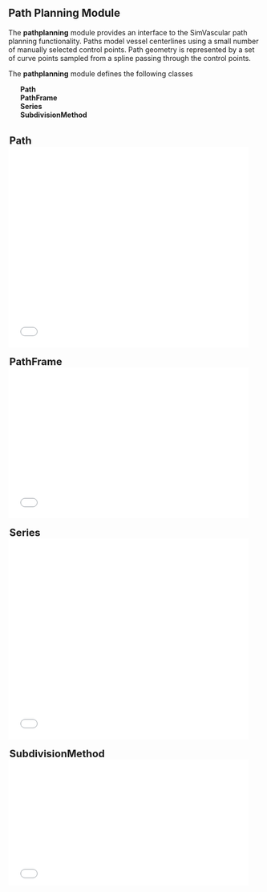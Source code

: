 
## Path Planning Module ##

The <b>pathplanning</b> module provides an interface to the SimVascular path planning functionality. Paths model vessel centerlines 
using a small number of manually selected control points. Path geometry is represented by a set of curve points sampled from a 
spline passing through the control points. 

The <b>pathplanning</b> module defines the following classes
<ul style="list-style-type:none;">
  <li> <b> Path </b> </li>
  <li> <b> PathFrame </b> </li>
  <li> <b> Series </b> </li>
  <li> <b> SubdivisionMethod </b> </li>
</ul>

<br>
<div class="PythonClassDiv" > 
<legend style="font-size:20px; text-align:left"> <b> Path </b> </legend>
<iframe src="documentation/python_interface/modules/docs/pathplanning_Path.html" style="background-color: #FFFFFF" frameborder="0" height="400" width="95%"> </iframe>
</div>

<br>
<div class="PythonClassDiv" > 
<legend style="font-size:20px; text-align:left"> <b> PathFrame </b> </legend>
<iframe src="documentation/python_interface/modules/docs/pathplanning_PathFrame.html" style="background-color: #FFFFFF" frameborder="0" height="300" width="95%"> </iframe>
</div>

<br>
<div class="PythonClassDiv" > 
<legend style="font-size:20px; text-align:left"> <b> Series </b> </legend>
<iframe src="documentation/python_interface/modules/docs/pathplanning_Series.html" style="background-color: #FFFFFF" frameborder="0" height="400" width="95%"> </iframe>
</div>

<br>
<div class="PythonClassDiv" > 
<legend style="font-size:20px; text-align:left"> <b> SubdivisionMethod </b> </legend>
<iframe src="documentation/python_interface/modules/docs/pathplanning_SubdivisionMethod.html" style="background-color: #FFFFFF" 
frameborder="0" height="250" width="95%"> 
</iframe>
</div>


